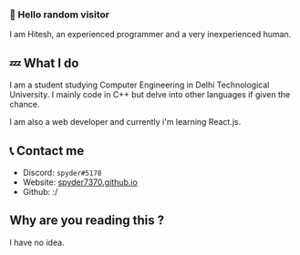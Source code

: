 ### 👋 Hello random visitor
I am Hitesh, an experienced programmer and a very inexperienced human.

## 💤 What I do
I am a student studying Computer Engineering in Delhi Technological University. I mainly code in C++ but delve into other languages if given the chance. 

I am also a web developer and currently i'm learning React.js.

## 📞 Contact me
+ Discord: `spyder#5178`
+ Website: [spyder7370.github.io](https://spyder7370.github.io)
+ Github: :/

## Why are you reading this ?
I have no idea.
